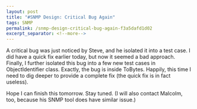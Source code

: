 ```yaml
---
layout: post
title: "#SNMP Design: Critical Bug Again"
tags: SNMP
permalink: /snmp-design-critical-bug-again-f3a5dafd1d02
excerpt_separator: <!--more-->
---
```

A critical bug was just noticed by Steve, and he isolated it into a test case. I did have a quick fix earlier today, but now it seemed a bad approach. Finally, I further isolated this bug into a few new test cases in ObjectIdentifier class. Exactly, the bug is inside ToBytes. Happily, this time I need to dig deeper to provide a complete fix (the quick fix is in fact useless).

Hope I can finish this tomorrow. Stay tuned. (I will also contact Malcolm, too, because his SNMP tool does have similar issue.)
<!--more-->